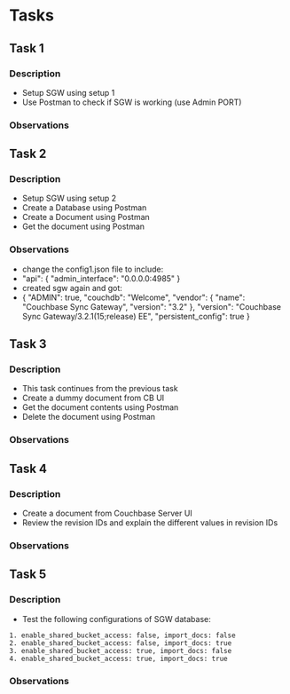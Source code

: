 # Tasks

## Task 1

### Description

- Setup SGW using setup 1
- Use Postman to check if SGW is working (use Admin PORT)

### Observations

## Task 2

### Description

- Setup SGW using setup 2
- Create a Database using Postman
- Create a Document using Postman
- Get the document using Postman

### Observations
- change the config1.json file to include:
- "api": {
    "admin_interface": "0.0.0.0:4985"
  }
- created sgw again and got:
- {
    "ADMIN": true,
    "couchdb": "Welcome",
    "vendor": {
        "name": "Couchbase Sync Gateway",
        "version": "3.2"
    },
    "version": "Couchbase Sync Gateway/3.2.1(15;release) EE",
    "persistent_config": true
}

## Task 3

### Description

- This task continues from the previous task
- Create a dummy document from CB UI
- Get the document contents using Postman
- Delete the document using Postman

### Observations

## Task 4

### Description

- Create a document from Couchbase Server UI
- Review the revision IDs and explain the different values in revision IDs

### Observations

## Task 5

### Description

- Test the following configurations of SGW database:

```
1. enable_shared_bucket_access: false, import_docs: false
2. enable_shared_bucket_access: false, import_docs: true
3. enable_shared_bucket_access: true, import_docs: false
4. enable_shared_bucket_access: true, import_docs: true
```

### Observations
